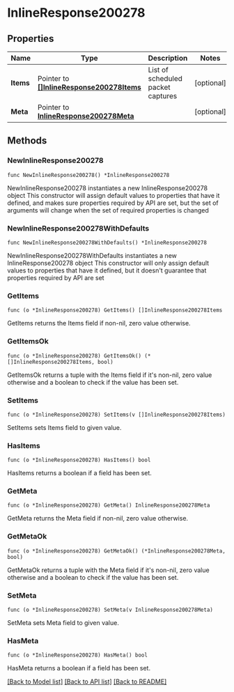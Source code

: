 # InlineResponse200278

## Properties

Name | Type | Description | Notes
------------ | ------------- | ------------- | -------------
**Items** | Pointer to [**[]InlineResponse200278Items**](InlineResponse200278Items.md) | List of scheduled packet captures | [optional] 
**Meta** | Pointer to [**InlineResponse200278Meta**](InlineResponse200278Meta.md) |  | [optional] 

## Methods

### NewInlineResponse200278

`func NewInlineResponse200278() *InlineResponse200278`

NewInlineResponse200278 instantiates a new InlineResponse200278 object
This constructor will assign default values to properties that have it defined,
and makes sure properties required by API are set, but the set of arguments
will change when the set of required properties is changed

### NewInlineResponse200278WithDefaults

`func NewInlineResponse200278WithDefaults() *InlineResponse200278`

NewInlineResponse200278WithDefaults instantiates a new InlineResponse200278 object
This constructor will only assign default values to properties that have it defined,
but it doesn't guarantee that properties required by API are set

### GetItems

`func (o *InlineResponse200278) GetItems() []InlineResponse200278Items`

GetItems returns the Items field if non-nil, zero value otherwise.

### GetItemsOk

`func (o *InlineResponse200278) GetItemsOk() (*[]InlineResponse200278Items, bool)`

GetItemsOk returns a tuple with the Items field if it's non-nil, zero value otherwise
and a boolean to check if the value has been set.

### SetItems

`func (o *InlineResponse200278) SetItems(v []InlineResponse200278Items)`

SetItems sets Items field to given value.

### HasItems

`func (o *InlineResponse200278) HasItems() bool`

HasItems returns a boolean if a field has been set.

### GetMeta

`func (o *InlineResponse200278) GetMeta() InlineResponse200278Meta`

GetMeta returns the Meta field if non-nil, zero value otherwise.

### GetMetaOk

`func (o *InlineResponse200278) GetMetaOk() (*InlineResponse200278Meta, bool)`

GetMetaOk returns a tuple with the Meta field if it's non-nil, zero value otherwise
and a boolean to check if the value has been set.

### SetMeta

`func (o *InlineResponse200278) SetMeta(v InlineResponse200278Meta)`

SetMeta sets Meta field to given value.

### HasMeta

`func (o *InlineResponse200278) HasMeta() bool`

HasMeta returns a boolean if a field has been set.


[[Back to Model list]](../README.md#documentation-for-models) [[Back to API list]](../README.md#documentation-for-api-endpoints) [[Back to README]](../README.md)


